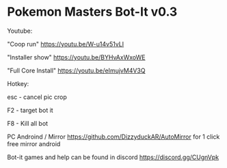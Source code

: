 # Pokemon Masters Bot-It v0.3
Youtube:

"Coop run"
https://youtu.be/W-u14v51vLI

"Installer show"
https://youtu.be/BYHvAxWxoWE

"Full Core Install"
https://youtu.be/eImujvM4V3Q


Hotkey:

esc - cancel pic crop

F2  - target bot it 

F8 - Kill all bot

PC
Androind / Mirror
https://github.com/DizzyduckAR/AutoMirror
for 1 click free mirror android

Bot-it games and help can be found in discord
https://discord.gg/CUgnVpk


